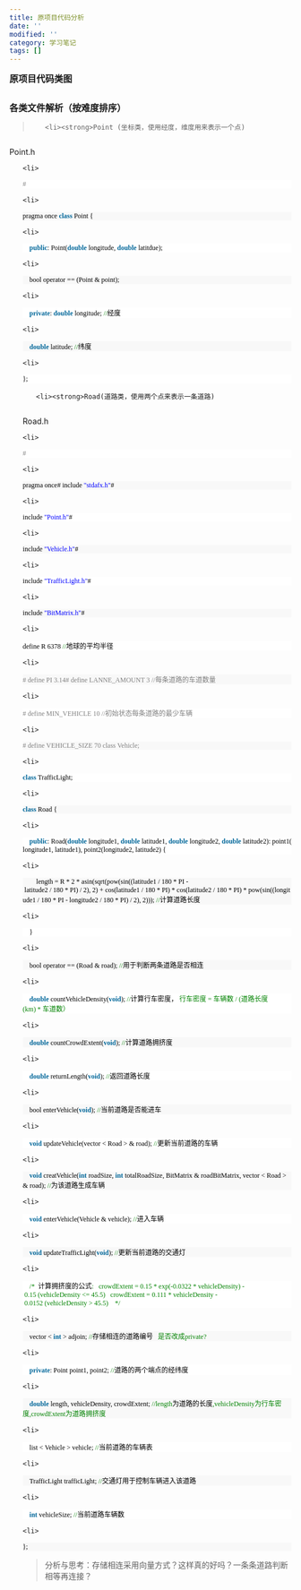 ```yaml
---
title: 原项目代码分析
date: ''
modified: ''
category: 学习笔记
tags: []
---
```



<span style="font-size: 12pt;"><strong>原项目代码类图
</strong></span>

<img src="http://thinkmoonmagic.files.wordpress.com/2017/10/093017_1914_11.jpg" alt="" />

<span style="font-size: 12pt;"><strong>各类文件解析（按难度排序）
</strong></span>
<blockquote>
<ol>
	<li><strong>Point (坐标类，使用经度，维度用来表示一个点)
</strong></li>
</ol>
</blockquote>
<img src="http://thinkmoonmagic.files.wordpress.com/2017/10/093017_1914_12.png" alt="" />

Point.h
<ol>
	<li>
<div style="background: white;"><span style="color: gray; font-family: Consolas; font-size: 9pt;">#<span style="color: black;">  <span style="color: #5c5c5c;">
</span></span></span></div></li>
	<li>
<div style="background: #f8f8f8;"><span style="color: black; font-family: Consolas; font-size: 9pt;">pragma once <span style="color: #006699;"><strong>class</strong><span style="color: black;"> Point {  <span style="color: #5c5c5c;">
</span></span></span></span></div></li>
	<li>
<div style="background: white;"><span style="color: black; font-family: Consolas; font-size: 9pt;">    <span style="color: #006699;"><strong>public</strong><span style="color: black;">: Point(<span style="color: #006699;"><strong>double</strong><span style="color: black;"> longitude, <span style="color: #006699;"><strong>double</strong><span style="color: black;"> latitdue);  <span style="color: #5c5c5c;">
</span></span></span></span></span></span></span></span></div></li>
	<li>
<div style="background: #f8f8f8;"><span style="color: black; font-family: Consolas; font-size: 9pt;">    bool operator == (Point & point);  <span style="color: #5c5c5c;">
</span></span></div></li>
	<li>
<div style="background: white;"><span style="color: black; font-size: 9pt;"><span style="font-family: Consolas;">    <span style="color: #006699;"><strong>private</strong><span style="color: black;">: <span style="color: #006699;"><strong>double</strong><span style="color: black;"> longitude; <span style="color: #008200;">//</span></span></span></span></span></span><span style="font-family: 微软雅黑;">经度</span><span style="font-family: Consolas;">  <span style="color: #5c5c5c;">
</span></span></span></div></li>
	<li>
<div style="background: #f8f8f8;"><span style="color: black; font-size: 9pt;"><span style="font-family: Consolas;">    <span style="color: #006699;"><strong>double</strong><span style="color: black;"> latitude; <span style="color: #008200;">//</span></span></span></span><span style="font-family: 微软雅黑;">纬度</span><span style="font-family: Consolas;">  <span style="color: #5c5c5c;">
</span></span></span></div></li>
	<li>
<div style="background: white;"><span style="color: black; font-family: Consolas; font-size: 9pt;">};  <span style="color: #5c5c5c;">
</span></span></div>
<ol>
	<li><strong>Road(道路类，使用两个点来表示一条道路)
</strong></li>
</ol>
<img src="http://thinkmoonmagic.files.wordpress.com/2017/10/093017_1914_13.png" alt="" />

Road.h</li>
	<li>
<div style="background: white;"><span style="color: gray; font-family: Consolas; font-size: 9pt;">#<span style="color: black;">  <span style="color: #5c5c5c;">
</span></span></span></div></li>
	<li>
<div style="background: #f8f8f8;"><span style="color: black; font-family: Consolas; font-size: 9pt;">pragma once# include <span style="color: blue;">"stdafx.h"<span style="color: black;">#  <span style="color: #5c5c5c;">
</span></span></span></span></div></li>
	<li>
<div style="background: white;"><span style="color: black; font-family: Consolas; font-size: 9pt;">include <span style="color: blue;">"Point.h"<span style="color: black;">#  <span style="color: #5c5c5c;">
</span></span></span></span></div></li>
	<li>
<div style="background: #f8f8f8;"><span style="color: black; font-family: Consolas; font-size: 9pt;">include <span style="color: blue;">"Vehicle.h"<span style="color: black;">#  <span style="color: #5c5c5c;">
</span></span></span></span></div></li>
	<li>
<div style="background: white;"><span style="color: black; font-family: Consolas; font-size: 9pt;">include <span style="color: blue;">"TrafficLight.h"<span style="color: black;">#  <span style="color: #5c5c5c;">
</span></span></span></span></div></li>
	<li>
<div style="background: #f8f8f8;"><span style="color: black; font-family: Consolas; font-size: 9pt;">include <span style="color: blue;">"BitMatrix.h"<span style="color: black;">#  <span style="color: #5c5c5c;">
</span></span></span></span></div></li>
	<li>
<div style="background: white;"><span style="color: black; font-size: 9pt;"><span style="font-family: Consolas;">define R 6378 <span style="color: #008200;">//</span></span><span style="font-family: 微软雅黑;">地球的平均半径</span><span style="font-family: Consolas;">  <span style="color: #5c5c5c;">
</span></span></span></div></li>
	<li>
<div style="background: #f8f8f8;"><span style="color: gray; font-size: 9pt;"><span style="font-family: Consolas;"># define PI 3.14# define LANNE_AMOUNT 3 //</span><span style="font-family: 微软雅黑;">每条道路的车道数量</span><span style="font-family: Consolas;"> <span style="color: black;">  <span style="color: #5c5c5c;">
</span></span></span></span></div></li>
	<li>
<div style="background: white;"><span style="color: gray; font-size: 9pt;"><span style="font-family: Consolas;"># define MIN_VEHICLE 10 //</span><span style="font-family: 微软雅黑;">初始状态每条道路的最少车辆</span><span style="color: black; font-family: Consolas;">  <span style="color: #5c5c5c;">
</span></span></span></div></li>
	<li>
<div style="background: #f8f8f8;"><span style="color: gray; font-family: Consolas; font-size: 9pt;"># define VEHICLE_SIZE 70 class Vehicle;<span style="color: black;">  <span style="color: #5c5c5c;">
</span></span></span></div></li>
	<li>
<div style="background: white;"><span style="color: #006699; font-family: Consolas; font-size: 9pt;"><strong>class</strong><span style="color: black;"> TrafficLight;  <span style="color: #5c5c5c;">
</span></span></span></div></li>
	<li>
<div style="background: #f8f8f8;"><span style="color: #006699; font-family: Consolas; font-size: 9pt;"><strong>class</strong><span style="color: black;"> Road {  <span style="color: #5c5c5c;">
</span></span></span></div></li>
	<li>
<div style="background: white;"><span style="color: black; font-family: Consolas; font-size: 9pt;">    <span style="color: #006699;"><strong>public</strong><span style="color: black;">: Road(<span style="color: #006699;"><strong>double</strong><span style="color: black;"> longitude1, <span style="color: #006699;"><strong>double</strong><span style="color: black;"> latitude1, <span style="color: #006699;"><strong>double</strong><span style="color: black;"> longitude2, <span style="color: #006699;"><strong>double</strong><span style="color: black;"> latitude2): point1(longitude1, latitude1), point2(longitude2, latitude2) {  <span style="color: #5c5c5c;">
</span></span></span></span></span></span></span></span></span></span></span></span></div></li>
	<li>
<div style="background: #f8f8f8;"><span style="color: black; font-size: 9pt;"><span style="font-family: Consolas;">        length = R * 2 * asin(sqrt(pow(sin((latitude1 / 180 * PI - latitude2 / 180 * PI) / 2), 2) + cos(latitude1 / 180 * PI) * cos(latitude2 / 180 * PI) * pow(sin((longitude1 / 180 * PI - longitude2 / 180 * PI) / 2), 2))); <span style="color: #008200;">//</span></span><span style="font-family: 微软雅黑;">计算道路长度</span><span style="font-family: Consolas;">  <span style="color: #5c5c5c;">
</span></span></span></div></li>
	<li>
<div style="background: white;"><span style="color: black; font-family: Consolas; font-size: 9pt;">    }  <span style="color: #5c5c5c;">
</span></span></div></li>
	<li>
<div style="background: #f8f8f8;"><span style="color: black; font-size: 9pt;"><span style="font-family: Consolas;">    bool operator == (Road & road); <span style="color: #008200;">//</span></span><span style="font-family: 微软雅黑;">用于判断两条道路是否相连</span><span style="font-family: Consolas;">  <span style="color: #5c5c5c;">
</span></span></span></div></li>
	<li>
<div style="background: white;"><span style="color: black; font-size: 9pt;"><span style="font-family: Consolas;">    <span style="color: #006699;"><strong>double</strong><span style="color: black;"> countVehicleDensity(<span style="color: #006699;"><strong>void</strong><span style="color: black;">); <span style="color: #008200;">//</span></span></span></span></span></span><span style="font-family: 微软雅黑;">计算行车密度，</span><span style="color: #008200;"><span style="font-family: Consolas;"> </span><span style="font-family: 微软雅黑;">行车密度</span><span style="font-family: Consolas;"> = </span><span style="font-family: 微软雅黑;">车辆数</span><span style="font-family: Consolas;"> / (</span><span style="font-family: 微软雅黑;">道路长度</span><span style="font-family: Consolas;">(km) * </span><span style="font-family: 微软雅黑;">车道数）</span><span style="color: black; font-family: Consolas;">  <span style="color: #5c5c5c;">
</span></span></span></span></div></li>
	<li>
<div style="background: #f8f8f8;"><span style="color: black; font-size: 9pt;"><span style="font-family: Consolas;">    <span style="color: #006699;"><strong>double</strong><span style="color: black;"> countCrowdExtent(<span style="color: #006699;"><strong>void</strong><span style="color: black;">); <span style="color: #008200;">//</span></span></span></span></span></span><span style="font-family: 微软雅黑;">计算道路拥挤度</span><span style="font-family: Consolas;">  <span style="color: #5c5c5c;">
</span></span></span></div></li>
	<li>
<div style="background: white;"><span style="color: black; font-size: 9pt;"><span style="font-family: Consolas;">    <span style="color: #006699;"><strong>double</strong><span style="color: black;"> returnLength(<span style="color: #006699;"><strong>void</strong><span style="color: black;">); <span style="color: #008200;">//</span></span></span></span></span></span><span style="font-family: 微软雅黑;">返回道路长度</span><span style="font-family: Consolas;">  <span style="color: #5c5c5c;">
</span></span></span></div></li>
	<li>
<div style="background: #f8f8f8;"><span style="color: black; font-size: 9pt;"><span style="font-family: Consolas;">    bool enterVehicle(<span style="color: #006699;"><strong>void</strong><span style="color: black;">); <span style="color: #008200;">//</span></span></span></span><span style="font-family: 微软雅黑;">当前道路是否能进车</span><span style="font-family: Consolas;">  <span style="color: #5c5c5c;">
</span></span></span></div></li>
	<li>
<div style="background: white;"><span style="color: black; font-size: 9pt;"><span style="font-family: Consolas;">    <span style="color: #006699;"><strong>void</strong><span style="color: black;"> updateVehicle(vector < Road > & road); <span style="color: #008200;">//</span></span></span></span><span style="font-family: 微软雅黑;">更新当前道路的车辆</span><span style="font-family: Consolas;">  <span style="color: #5c5c5c;">
</span></span></span></div></li>
	<li>
<div style="background: #f8f8f8;"><span style="color: black; font-size: 9pt;"><span style="font-family: Consolas;">    <span style="color: #006699;"><strong>void</strong><span style="color: black;"> creatVehicle(<span style="color: #006699;"><strong>int</strong><span style="color: black;"> roadSize, <span style="color: #006699;"><strong>int</strong><span style="color: black;"> totalRoadSize, BitMatrix & roadBitMatrix, vector < Road > & road); <span style="color: #008200;">//</span></span></span></span></span></span></span></span><span style="font-family: 微软雅黑;">为该道路生成车辆</span><span style="font-family: Consolas;">  <span style="color: #5c5c5c;">
</span></span></span></div></li>
	<li>
<div style="background: white;"><span style="color: black; font-size: 9pt;"><span style="font-family: Consolas;">    <span style="color: #006699;"><strong>void</strong><span style="color: black;"> enterVehicle(Vehicle & vehicle); <span style="color: #008200;">//</span></span></span></span><span style="font-family: 微软雅黑;">进入车辆</span><span style="font-family: Consolas;">  <span style="color: #5c5c5c;">
</span></span></span></div></li>
	<li>
<div style="background: #f8f8f8;"><span style="color: black; font-size: 9pt;"><span style="font-family: Consolas;">    <span style="color: #006699;"><strong>void</strong><span style="color: black;"> updateTrafficLight(<span style="color: #006699;"><strong>void</strong><span style="color: black;">); <span style="color: #008200;">//</span></span></span></span></span></span><span style="font-family: 微软雅黑;">更新当前道路的交通灯</span><span style="font-family: Consolas;">  <span style="color: #5c5c5c;">
</span></span></span></div></li>
	<li>
<div style="background: white;"><span style="color: black; font-size: 9pt;"><span style="font-family: Consolas;">    <span style="color: #008200;">/*  </span></span><span style="font-family: 微软雅黑;">计算拥挤度的公式</span><span style="color: #008200; font-family: Consolas;">:   crowdExtent = 0.15 * exp(-0.0322 * vehicleDensity) - 0.15 (vehicleDensity <= 45.5)   crowdExtent = 0.111 * vehicleDensity - 0.0152 (vehicleDensity > 45.5)    */<span style="color: black;">  <span style="color: #5c5c5c;">
</span></span></span></span></div></li>
	<li>
<div style="background: #f8f8f8;"><span style="color: black; font-size: 9pt;"><span style="font-family: Consolas;">    vector < <span style="color: #006699;"><strong>int</strong><span style="color: black;"> > adjoin; <span style="color: #008200;">//</span></span></span></span><span style="font-family: 微软雅黑;">存储相连的道路编号</span><span style="color: #008200;"><span style="font-family: Consolas;">   </span><span style="font-family: 微软雅黑;">是否改成</span><span style="font-family: Consolas;">private?<span style="color: black;">  <span style="color: #5c5c5c;">
</span></span></span></span></span></div></li>
	<li>
<div style="background: white;"><span style="color: black; font-size: 9pt;"><span style="font-family: Consolas;">    <span style="color: #006699;"><strong>private</strong><span style="color: black;">: Point point1, point2; <span style="color: #008200;">//</span></span></span></span><span style="font-family: 微软雅黑;">道路的两个端点的经纬度</span><span style="font-family: Consolas;">  <span style="color: #5c5c5c;">
</span></span></span></div></li>
	<li>
<div style="background: #f8f8f8;"><span style="color: black; font-size: 9pt;"><span style="font-family: Consolas;">    <span style="color: #006699;"><strong>double</strong><span style="color: black;"> length, vehicleDensity, crowdExtent; <span style="color: #008200;">//length</span></span></span></span><span style="font-family: 微软雅黑;">为道路的长度</span><span style="color: #008200;"><span style="font-family: Consolas;">,vehicleDensity</span><span style="font-family: 微软雅黑;">为行车密度</span><span style="font-family: Consolas;">,crowdExtent</span><span style="font-family: 微软雅黑;">为道路拥挤度</span><span style="color: black; font-family: Consolas;">  <span style="color: #5c5c5c;">
</span></span></span></span></div></li>
	<li>
<div style="background: white;"><span style="color: black; font-size: 9pt;"><span style="font-family: Consolas;">    list < Vehicle > vehicle; <span style="color: #008200;">//</span></span><span style="font-family: 微软雅黑;">当前道路的车辆表</span><span style="font-family: Consolas;">  <span style="color: #5c5c5c;">
</span></span></span></div></li>
	<li>
<div style="background: #f8f8f8;"><span style="color: black; font-size: 9pt;"><span style="font-family: Consolas;">    TrafficLight trafficLight; <span style="color: #008200;">//</span></span><span style="font-family: 微软雅黑;">交通灯用于控制车辆进入该道路</span><span style="font-family: Consolas;">  <span style="color: #5c5c5c;">
</span></span></span></div></li>
	<li>
<div style="background: white;"><span style="color: black; font-size: 9pt;"><span style="font-family: Consolas;">    <span style="color: #006699;"><strong>int</strong><span style="color: black;"> vehicleSize; <span style="color: #008200;">//</span></span></span></span><span style="font-family: 微软雅黑;">当前道路车辆数</span><span style="font-family: Consolas;">  <span style="color: #5c5c5c;">
</span></span></span></div></li>
	<li>
<div style="background: #f8f8f8;"><span style="color: black; font-family: Consolas; font-size: 9pt;">};  <span style="color: #5c5c5c;">
</span></span></div>
<blockquote>分析与思考：存储相连采用向量方式？这样真的好吗？一条条道路判断相等再连接？</blockquote>
</li>
</ol>